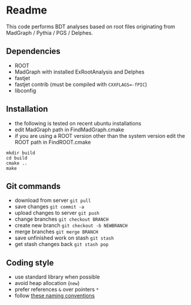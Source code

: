 # Readme

This code performs BDT analyses based on root files originating from MadGraph / Pythia / PGS / Delphes.

## Dependencies

* ROOT
* MadGraph with installed ExRootAnalysis and Delphes
* fastjet
* fastjet contrib (must be compiled with `CXXFLAGS=-fPIC`)
* libconfig

## Installation

* the following is tested on recent ubuntu installations
* edit MadGraph path in FindMadGraph.cmake
* if you are using a ROOT version other than the system version edit the ROOT path in FindROOT.cmake
```
mkdir build
cd build
cmake ..
make
```

## Git commands

* download from server `git pull`
* save changes `git commit -a`
* upload changes to server `git push`
* change branches `git checkout BRANCH`
* create new branch `git checkout -b NEWBRANCH`
* merge branches `git merge BRANCH`
* save unfinished work on stash `git stash`
* get stash changes back `git stash pop`

## Coding style

* use standard library when possible
* avoid heap allocation (`new`)
* prefer references `&` over pointers `*`
* follow [these naming conventions]([https://google-styleguide.googlecode.com/svn/trunk/cppguide.html#Naming](https://google-styleguide.googlecode.com/svn/trunk/cppguide.html#Naming))
